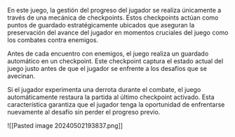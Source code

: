 En este juego, la gestión del progreso del jugador se realiza únicamente a través de una mecánica de checkpoints. Estos checkpoints actúan como puntos de guardado estratégicamente ubicados que aseguran la preservación del avance del jugador en momentos cruciales del juego como los combates contra enemigos.

Antes de cada encuentro con enemigos, el juego realiza un guardado automático en un checkpoint. Este checkpoint captura el estado actual del juego justo antes de que el jugador se enfrente a los desafíos que se avecinan.

Si el jugador experimenta una derrota durante el combate, el juego automáticamente restaura la partida al último checkpoint activado. Esta característica garantiza que el jugador tenga la oportunidad de enfrentarse nuevamente al desafío sin perder el progreso previo.

![[Pasted image 20240502193837.png]]